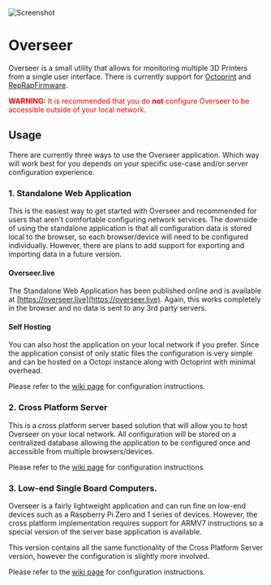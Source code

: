 ![Screenshot](https://i.imgur.com/XYDRmhU.jpg)

# Overseer

Overseer is a small utility that allows for monitoring multiple 3D Printers from a single user interface. There is currently support for [Octoprint](https://github.com/foosel/OctoPrint) and [RepRapFirmware](https://github.com/dc42/RepRapFirmware). 

<span style="color:red">**WARNING:** It is recommended that you do **not** configure Overseer to be accessible outside of your local network.</span>

## Usage

There are currently three ways to use the Overseer application. Which way will work best for you depends on your specific use-case and/or server configuration experience.

### 1. Standalone Web Application

This is the easiest way to get started with Overseer and recommended for users that aren't comfortable configuring network services. The downside of using the standalone application is that all configuration data is stored local to the browser, so each browser/device will need to be configured individually. However, there are plans to add support for exporting and importing data in a future version.

#### Overseer.live

The Standalone Web Application has been published online and is available at [https://overseer.live](https://overseer.live). Again, this works completely in the browser and no data is sent to any 3rd party servers.

#### Self Hosting

You can also host the application on your local network if you prefer. Since the application consist of only static files the configuration is very simple and can be hosted on a Octopi instance along with Octoprint with minimal overhead. 

Please refer to the [wiki page](https://github.com/michaelfdeberry/overseer/wiki/Overseer-Standalone-Web-App) for configuration instructions. 

### 2. Cross Platform Server

This is a cross platform server based solution that will allow you to host Overseer on your local network. All configuration will be stored on a centralized database allowing the application to be configured once and accessible from multiple browsers/devices. 

Please refer to the [wiki page](https://github.com/michaelfdeberry/overseer/wiki/Overseer-Daemon-%28.Net-Core%29) for configuration instructions. 

### 3. Low-end Single Board Computers.

Overseer is a fairly lightweight application and can run fine on low-end devices such as a Raspberry Pi Zero and 1 series of devices. However, the cross platform implementation requires support for ARMV7 instructions so a special version of the server base application is available.

This version contains all the same functionality of the Cross Platform Server version, however the configuration is slightly more involved. 

Please refer to the [wiki page](https://github.com/michaelfdeberry/overseer/wiki/Overseer-Daemon-%28Mono%29) for configuration instructions.

